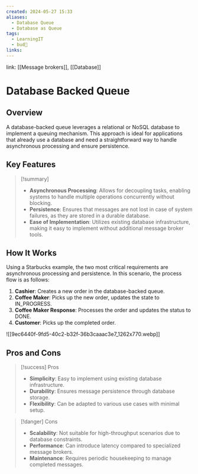 ```yaml
---
created: 2024-05-27 15:33
aliases:
  - Database Queue
  - Database as Queue
tags:
  - LearningIT
  - bud🌿
links:
---
```


link: [[Message brokers]], [[Database]]

# Database Backed Queue

## Overview

A database-backed queue leverages a relational or NoSQL database to implement a queuing mechanism. This approach is ideal for applications that already use a database and need a straightforward way to handle asynchronous processing and ensure persistence.

## Key Features

> [!summary]
> 
> - **Asynchronous Processing**: Allows for decoupling tasks, enabling systems to handle multiple operations concurrently without blocking.
> - **Persistence**: Ensures that messages are not lost in case of system failures, as they are stored in a durable database.
> - **Ease of Implementation**: Utilizes existing database infrastructure, making it easy to implement without additional message broker tools.

## How It Works

Using a Starbucks example, the two most critical requirements are asynchronous processing and persistence. In this scenario, the process flow is as follows:

1. **Cashier**: Creates a new order in the database-backed queue.
2. **Coffee Maker**: Picks up the new order, updates the state to IN_PROGRESS.
3. **Coffee Maker Response**: Processes the order and updates the status to DONE.
4. **Customer**: Picks up the completed order.

![[9ec6440f-9fd5-40c2-b32f-36b3caaac3e7_1262x770.webp]]

## Pros and Cons

> [!success] Pros
> 
> - **Simplicity**: Easy to implement using existing database infrastructure.
> - **Durability**: Ensures message persistence through database storage.
> - **Flexibility**: Can be adapted to various use cases with minimal setup.

> [!danger] Cons
> 
> - **Scalability**: Not suitable for high-throughput scenarios due to database constraints.
> - **Performance**: Can introduce latency compared to specialized message brokers.
> - **Maintenance**: Requires periodic housekeeping to manage completed messages.